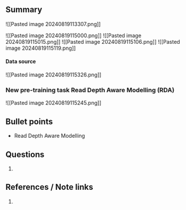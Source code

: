 ## Summary
![[Pasted image 20240819113307.png]]

![[Pasted image 20240819115000.png]]
![[Pasted image 20240819115015.png]]
![[Pasted image 20240819115106.png]]
![[Pasted image 20240819115119.png]]
#### Data source
![[Pasted image 20240819115326.png]]
### New pre-training task Read Depth Aware Modelling (RDA)
![[Pasted image 20240819115245.png]]

## Bullet points
- Read Depth Aware Modelling

## Questions
1. 

## References / Note links
1. 